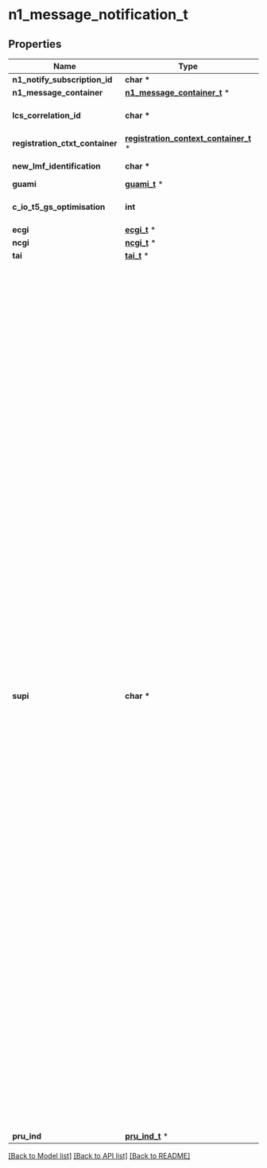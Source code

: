 # n1_message_notification_t

## Properties
Name | Type | Description | Notes
------------ | ------------- | ------------- | -------------
**n1_notify_subscription_id** | **char \*** |  | [optional] 
**n1_message_container** | [**n1_message_container_t**](n1_message_container.md) \* |  | 
**lcs_correlation_id** | **char \*** | LCS Correlation ID. | [optional] 
**registration_ctxt_container** | [**registration_context_container_t**](registration_context_container.md) \* |  | [optional] 
**new_lmf_identification** | **char \*** | LMF identification. | [optional] 
**guami** | [**guami_t**](guami.md) \* |  | [optional] 
**c_io_t5_gs_optimisation** | **int** |  | [optional] [default to false]
**ecgi** | [**ecgi_t**](ecgi.md) \* |  | [optional] 
**ncgi** | [**ncgi_t**](ncgi.md) \* |  | [optional] 
**tai** | [**tai_t**](tai.md) \* |  | [optional] 
**supi** | **char \*** | String identifying a Supi that shall contain either an IMSI, a network specific identifier, a Global Cable Identifier (GCI) or a Global Line Identifier (GLI) as specified in clause  2.2A of 3GPP TS 23.003. It shall be formatted as follows  - for an IMSI \&quot;imsi-&lt;imsi&gt;\&quot;, where &lt;imsi&gt; shall be formatted according to clause 2.2    of 3GPP TS 23.003 that describes an IMSI.  - for a network specific identifier \&quot;nai-&lt;nai&gt;, where &lt;nai&gt; shall be formatted    according to clause 28.7.2 of 3GPP TS 23.003 that describes an NAI.  - for a GCI \&quot;gci-&lt;gci&gt;\&quot;, where &lt;gci&gt; shall be formatted according to clause 28.15.2    of 3GPP TS 23.003.  - for a GLI \&quot;gli-&lt;gli&gt;\&quot;, where &lt;gli&gt; shall be formatted according to clause 28.16.2 of    3GPP TS 23.003.To enable that the value is used as part of an URI, the string shall    only contain characters allowed according to the \&quot;lower-with-hyphen\&quot; naming convention    defined in 3GPP TS 29.501.  | [optional] 
**pru_ind** | [**pru_ind_t**](pru_ind.md) \* |  | [optional] 

[[Back to Model list]](../README.md#documentation-for-models) [[Back to API list]](../README.md#documentation-for-api-endpoints) [[Back to README]](../README.md)


